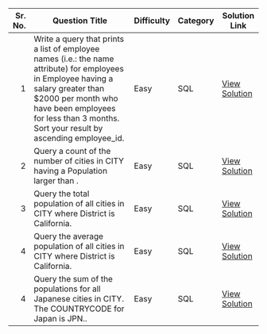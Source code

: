 | Sr. No. | Question Title                                                                                                                                                  | Difficulty | Category   | Solution Link                                                                                  |
|--------:|------------------------------------------------------------------------------------------------------------------------------------------------------------------|------------|------------|-------------------------------------------------------------------------------------------------|
| 1       | Write a query that prints a list of employee names (i.e.: the name attribute) for employees in Employee having a salary greater than $2000 per month who have been employees for less than 3 months. Sort your result by ascending employee_id. | Easy       | SQL        | [View Solution](https://www.hackerrank.com/challenges/salary-of-employees/problem?isFullScreen=true)         |
| 2       | Query a count of the number of cities in CITY having a Population larger than .                                                                                                                              | Easy      | SQL        | [View Solution](https://www.hackerrank.com/challenges/revising-aggregations-the-count-function/problem?isFullScreen=true)       |
| 3       | Query the total population of all cities in CITY where District is California.                                                                                                                                           | Easy       | SQL | [View Solution](https://github.com/yourusername/repo/blob/main/react/clock-app.jsx)            |
| 4       | Query the average population of all cities in CITY where District is California.                                                                                                                                                | Easy       | SQL | [View Solution](https://www.hackerrank.com/challenges/revising-aggregations-the-average-function/problem?isFullScreen=true)           |
| 4       | Query the sum of the populations for all Japanese cities in CITY. The COUNTRYCODE for Japan is JPN..                                                                                                                                                | Easy       | SQL | [View Solution]([https://www.hackerrank.com/challenges/revising-aggregations-the-average-function/problem?isFullScreen=true](https://www.hackerrank.com/challenges/japan-population/problem?isFullScreen=true))           |
